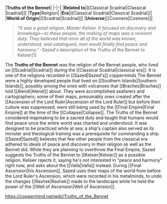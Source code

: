 |**Truths of the Bennet**|
|-|-|
|**Related to**|[[Classical Scadrial\|Classical Scadrial]]|
|**Type**|Religion|
|**Era**|[[Classical Scadrial\|Classical Scadrial]]|
|**World of Origin**|[[Scadrial\|Scadrial]]|
|**Universe**|[[Cosmere\|Cosmere]]|

>“*It was a good religion, Master Kelsier. It focused on discovery and knowledge—to these people, the making of maps was a reverent duty. They believed that once all of the world was known, understood, and catalogued, men would ﬁnally ﬁnd peace and harmony.*”
\-Sazed's description of the Truths of the Bennet to Kelsier[1]


The **Truths of the Bennet** was the religion of the Bennet people, who lived on [[Scadrial\|Scadrial]] during the [[Classical Scadrial\|classical era]]. It is one of the religions recorded in [[Sazed\|Sazed's]] copperminds
The Bennet were a highly developed people that lived on [[Southern Islands\|Southern Islands]], possibly among the ones with volcanoes that [[Braches\|Braches]] told [[Alendi\|Alendi]] about. They were accomplished seafarers and cartographers; some of their maps, presumably ones created after the [[Ascension of the Lord Ruler\|Ascension of the Lord Ruler]] but before their culture was suppressed, were still being used by the [[Final Empire\|Final Empire]] at the time of the [[Collapse\|Collapse]].
The Truths of the Bennet considered mapmaking to be a sacred duty and taught that humans would find peace once the entire world was charted and understood. It was designed to be practiced while at sea; a ship's captain also served as its minister and theological training was a prerequisite for commanding a ship. [[Sazed\|Sazed]] believes that few other people from the classical era adhered to ideals of peace and discovery in their religion as well as the Bennet did.
While they are planning to overthrow the Final Empire, Sazed suggests the Truths of the Bennet to [[Kelsier\|Kelsier]] as a possible religion. Kelsier rejects it, saying he's not interested in "peace and harmony" right now, and asks about the [[Valla\|Valla]] instead. During [[Final Ascension\|his Ascension]], Sazed uses their maps of the world from before the Lord Ruler's Ascension, which were recorded in his metalminds, to undo the changes [[Rashek\|Rashek]] made to the landscape while he held the power of the [[Well of Ascension\|Well of Ascension]].



https://coppermind.net/wiki/Truths_of_the_Bennet